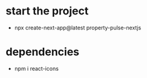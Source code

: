 # start the project
- npx create-next-app@latest property-pulse-nextjs

# dependencies
- npm i react-icons